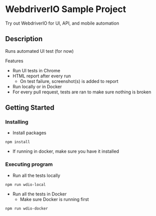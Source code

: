 # WebdriverIO Sample Project

Try out WebdriverIO for UI, API, and mobile automation

## Description

Runs automated UI test (for now)

Features

- Run UI tests in Chrome
- HTML report after every run
  - On test failure, screenshot(s) is added to report
- Run locally or in Docker
- For every pull request, tests are ran to make sure nothing is broken

## Getting Started

### Installing

- Install packages

```
npm install
```

- If running in docker, make sure you have it installed

### Executing program

- Run all the tests locally

```
npm run wdio-local
```

- Run all the tests in Docker
  - Make sure Docker is running first

```
npm run wdio-docker
```
